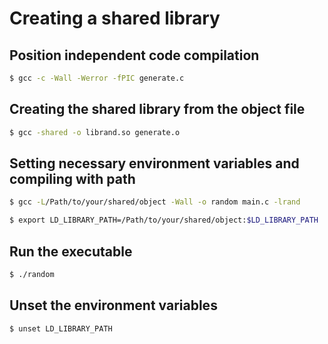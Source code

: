 Creating a shared library
=========================

## Position independent code compilation
``` bash
$ gcc -c -Wall -Werror -fPIC generate.c
```
## Creating the shared library from the object file
``` bash
$ gcc -shared -o librand.so generate.o
```

## Setting necessary environment variables and compiling with path
``` bash
$ gcc -L/Path/to/your/shared/object -Wall -o random main.c -lrand

$ export LD_LIBRARY_PATH=/Path/to/your/shared/object:$LD_LIBRARY_PATH
```

## Run the executable
``` bash
$ ./random
```

## Unset the environment variables
``` bash
$ unset LD_LIBRARY_PATH
```
